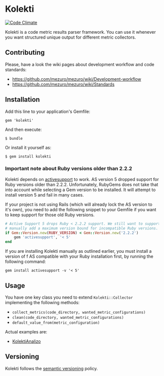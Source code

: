 # Kolekti

[![Code Climate](https://codeclimate.com/github/mezuro/kolekti.png)](https://codeclimate.com/github/mezuro/kalibro_client)

Kolekti is a code metric results parser framework. You can use it whenever you want structured unique output for different metric collectors.

## Contributing

Please, have a look the wiki pages about development workflow and code standards:

* https://github.com/mezuro/mezuro/wiki/Development-workflow
* https://github.com/mezuro/mezuro/wiki/Standards

## Installation

Add this line to your application's Gemfile:

    gem 'kolekti'

And then execute:

    $ bundle

Or install it yourself as:

    $ gem install kolekti

### Important note about Ruby versions older than 2.2.2

Kolekti depends on [activesupport](https://github.com/rails/activesupport) to work.
AS version 5 dropped support for Ruby versions older than 2.2.2. Unfortunately,
RubyGems does not take that into account while selecting a Gem version to be installed.
It will attempt to install version 5 and fail in many cases.

If your project is not using Rails (which will already lock the AS version to it's own),
you need to add the following snippet to your Gemfile if you want to keep support
for those old Ruby versions.

```ruby
# Active Support 5 drops Ruby < 2.2.2 support. We still want to support it, so
# manually add a maximum version bound for incompatible Ruby versions.
if Gem::Version.new(RUBY_VERSION) < Gem::Version.new('2.2.2')
    gem 'activesupport', '< 5'
end
```

If you are installing Kolekti manually as outlined earlier, you must install a version
of f AS compatible with your Ruby installation first, by running the following command:

    gem install activesupport -v '< 5'

## Usage

You have one key class you need to extend `Kolekti::Collector` implementing the following methods:

* `collect_metrics(code_directory, wanted_metric_configurations)`
* `clean(code_directory, wanted_metric_configurations)`
* `default_value_from(metric_configuration)`

Actual examples are:

* [KolektiAnalizo](https://github.com/mezuro/kolekti_analizo)

## Versioning

Kolekti follows the [semantic versioning](http://semver.org/) policy.
